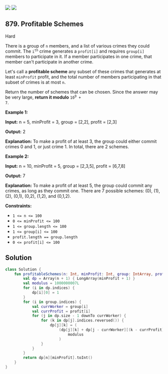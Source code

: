 [![](https://img.shields.io/github/stars/javadev/LeetCode-in-Kotlin?label=Stars&style=flat-square)](https://github.com/javadev/LeetCode-in-Kotlin)
[![](https://img.shields.io/github/forks/javadev/LeetCode-in-Kotlin?label=Fork%20me%20on%20GitHub%20&style=flat-square)](https://github.com/javadev/LeetCode-in-Kotlin/fork)

## 879\. Profitable Schemes

Hard

There is a group of `n` members, and a list of various crimes they could commit. The <code>i<sup>th</sup></code> crime generates a `profit[i]` and requires `group[i]` members to participate in it. If a member participates in one crime, that member can't participate in another crime.

Let's call a **profitable scheme** any subset of these crimes that generates at least `minProfit` profit, and the total number of members participating in that subset of crimes is at most `n`.

Return the number of schemes that can be chosen. Since the answer may be very large, **return it modulo** <code>10<sup>9</sup> + 7</code>.

**Example 1:**

**Input:** n = 5, minProfit = 3, group = [2,2], profit = [2,3]

**Output:** 2

**Explanation:** To make a profit of at least 3, the group could either commit crimes 0 and 1, or just crime 1. In total, there are 2 schemes.

**Example 2:**

**Input:** n = 10, minProfit = 5, group = [2,3,5], profit = [6,7,8]

**Output:** 7

**Explanation:** To make a profit of at least 5, the group could commit any crimes, as long as they commit one. There are 7 possible schemes: (0), (1), (2), (0,1), (0,2), (1,2), and (0,1,2).

**Constraints:**

*   `1 <= n <= 100`
*   `0 <= minProfit <= 100`
*   `1 <= group.length <= 100`
*   `1 <= group[i] <= 100`
*   `profit.length == group.length`
*   `0 <= profit[i] <= 100`

## Solution

```kotlin
class Solution {
    fun profitableSchemes(n: Int, minProfit: Int, group: IntArray, profit: IntArray): Int {
        val dp = Array(n + 1) { LongArray(minProfit + 1) }
        val modulus = 1000000007L
        for (i in dp.indices) {
            dp[i][0] = 1
        }
        for (i in group.indices) {
            val currWorker = group[i]
            val currProfit = profit[i]
            for (j in dp.size - 1 downTo currWorker) {
                for (k in dp[j].indices.reversed()) {
                    dp[j][k] = (
                        (dp[j][k] + dp[j - currWorker][(k - currProfit).coerceAtLeast(0)]) %
                            modulus
                        )
                }
            }
        }
        return dp[n][minProfit].toInt()
    }
}
```